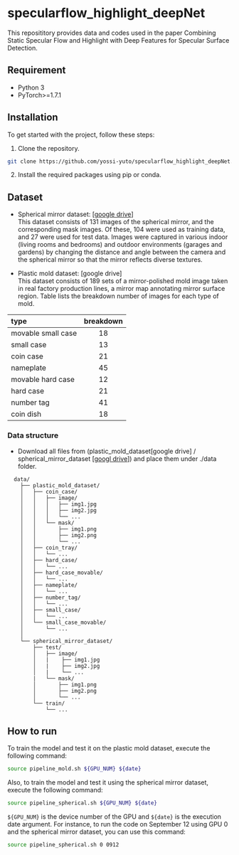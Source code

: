 # specularflow_highlight_deepNet


This reposititory provides data and codes used in the paper Combining Static Specular Flow and Highlight with Deep Features for Specular Surface Detection. 

## Requirement
- Python 3
- PyTorch>=1.7.1

## Installation
To get started with the project, follow these steps:
1. Clone the repository.
```bash
git clone https://github.com/yossi-yuto/specularflow_highlight_deepNet.git
```
2. Install the required packages using pip or conda.

## Dataset
- Spherical mirror dataset: [[google drive](https://drive.google.com/file/d/1yoguAVmbKL73_hr6GTQV552QihRqAOjh/view?usp=drive_link)]  
This dataset consists of 131 images of the spherical mirror, and the corresponding mask images. Of these, 104 were used as training data, and 27 were used for test data.
Images were captured in various indoor (living rooms and bedrooms) and outdoor environments (garages and gardens) by changing the distance and angle between the camera and the spherical mirror so that the mirror reflects diverse textures.



- Plastic mold dataset: [google drive]  
This dataset consists of 189 sets of a mirror-polished mold image taken in real factory
production lines, a mirror map annotating mirror surface region. Table lists the breakdown number of images for each type of mold.

<center>

|  type  |  breakdown  |
|:---- | :----: |
|  movable small case  |  18  |
|  small case  |  13  |
|  coin case  |  21  |
|  nameplate  |45|
|  movable hard case | 12|
|  hard case  |21|
|  number tag | 41|
|  coin dish  |18|

</center>

### Data structure
- Download all files from (plastic_mold_dataset[google drive] / spherical_mirror_dataset [[googl drive](https://drive.google.com/file/d/1yoguAVmbKL73_hr6GTQV552QihRqAOjh/view?usp=drive_link)])  and place them under ./data folder.

```
  data/
    ├── plastic_mold_dataset/
    │   ├── coin_case/
    │   │   ├── image/
    │   │   │   ├── img1.jpg
    │   │   │   ├── img2.jpg
    │   │   │   └── ...
    │   │   └── mask/  
    │   │       ├── img1.png
    │   │       ├── img2.png
    │   │       └── ...
    │   ├── coin_tray/
    │   │   └── ...
    │   ├── hard_case/
    │   │   └── ...
    │   ├── hard_case_movable/
    │   │   └── ...
    │   ├── nameplate/
    │   │   └── ...
    │   ├── number_tag/
    │   │   └── ...
    │   ├── small_case/
    │   │   └── ...
    │   └── small_case_movable/
    │       └── ...
    │ 
    └── spherical_mirror_dataset/
        ├── test/
        │   ├── image/
        │   |    ├── img1.jpg
        │   |    ├── img2.jpg
        │   |    └── ...
        |   └── mask/  
        │       ├── img1.png
        │       ├── img2.png
        │       └── ...
        └── train/
            └── ...
```

## How to run
To train the model and test it on the plastic mold dataset, execute the following command:
```bash 
source pipeline_mold.sh ${GPU_NUM} ${date}
```
Also, to train the model and test it using the spherical mirror dataset, execute the following command:
```bash
source pipeline_spherical.sh ${GPU_NUM} ${date}
```
`${GPU_NUM}` is the device number of the GPU and `${date}` is the execution date argument. For instance, to run the code on September 12 using GPU 0 and the spherical mirror dataset, you can use this command:
```bash
source pipeline_spherical.sh 0 0912
```

